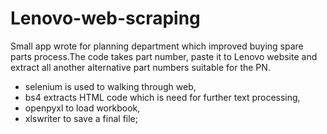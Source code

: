 # Lenovo-web-scraping

Small app wrote for planning department which improved buying spare parts process.The code takes part number, paste it to Lenovo website and extract all another alternative part numbers suitable for the PN.

* selenium is used to walking through web,
* bs4 extracts HTML code which is need for further text processing,
* openpyxl to load workbook,
* xlswriter to save a final file;
